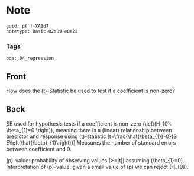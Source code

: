 # Note
```
guid: p{`!-XABd7
notetype: Basic-02d89-e0e22
```

### Tags
```
bda::04_regression
```

## Front
How does the \(t\)-Statistic be used to test if a coefficient is non-zero?

## Back
SE used for hypothesis tests if a coefficient is non-zero \(\left(H_{0}: \beta_{1}=0 \right)\), meaning there is a (linear) relationship between predictor and response using \(t\)-statistic
\[t=\frac{\hat{\beta_{1}}-0}{S E\left(\hat{\beta}_{1}\right)}\]
Measures the number of standard errors between coefficient and 0.

\(p\)-value: probability of observing values \(>=|t|\) assuming \(\beta_{1}=0\).
Interpretation of \(p\)-value: given a small value of \(p\) we can reject \(H_{0}\).
